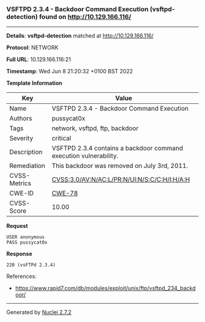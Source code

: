 ### VSFTPD 2.3.4 - Backdoor Command Execution (vsftpd-detection) found on http://10.129.166.116/
---
**Details**: **vsftpd-detection**  matched at http://10.129.166.116/

**Protocol**: NETWORK

**Full URL**: 10.129.166.116:21

**Timestamp**: Wed Jun 8 21:20:32 +0100 BST 2022

**Template Information**

| Key | Value |
|---|---|
| Name | VSFTPD 2.3.4 - Backdoor Command Execution |
| Authors | pussycat0x |
| Tags | network, vsftpd, ftp, backdoor |
| Severity | critical |
| Description | VSFTPD 2.3.4 contains a backdoor command execution vulnerability. |
| Remediation | This backdoor was removed on July 3rd, 2011. |
| CVSS-Metrics | [CVSS:3.0/AV:N/AC:L/PR:N/UI:N/S:C/C:H/I:H/A:H](https://www.first.org/cvss/calculator/3.0#CVSS:3.0/AV:N/AC:L/PR:N/UI:N/S:C/C:H/I:H/A:H) |
| CWE-ID | [CWE-78](https://cwe.mitre.org/data/definitions/78.html) |
| CVSS-Score | 10.00 |

**Request**
```http
USER anonymous
PASS pussycat0x

```

**Response**
```http
220 (vsFTPd 2.3.4)

```

References: 
- https://www.rapid7.com/db/modules/exploit/unix/ftp/vsftpd_234_backdoor/

---
Generated by [Nuclei 2.7.2](https://github.com/projectdiscovery/nuclei)